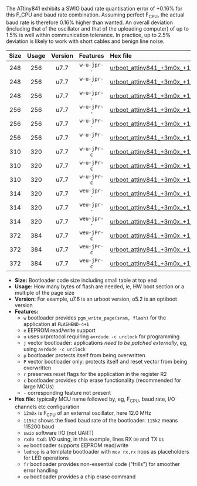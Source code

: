 The ATtiny841 exhibits a SWIO baud rate quantisation error of +0.16% for this F_CPU and baud rate combination. Assuming perfect F<sub>CPU</sub>, the actual baud rate is therefore 0.16% higher than wanted. An overall deviation (including that of the oscillator and that of the uploading computer) of up to 1.5% is well within communication tolerance. In practice, up to 2.5% deviation is likely to work with short cables and benign line noise.

|Size|Usage|Version|Features|Hex file|
|:-:|:-:|:-:|:-:|:--|
|248|256|u7.7|`w-u-jpr--`|[urboot_attiny841_+3m0x_+115k2_swio_rxa2_txa1_lednop.hex](https://raw.githubusercontent.com/stefanrueger/urboot.hex/main/mcus/attiny841/external_oscillator/fcpu_+3m0x/br_+115k2/urboot_attiny841_+3m0x_+115k2_swio_rxa2_txa1_lednop.hex)|
|248|256|u7.7|`w-u-jpr--`|[urboot_attiny841_+3m0x_+115k2_swio_rxa4_txa5_lednop.hex](https://raw.githubusercontent.com/stefanrueger/urboot.hex/main/mcus/attiny841/external_oscillator/fcpu_+3m0x/br_+115k2/urboot_attiny841_+3m0x_+115k2_swio_rxa4_txa5_lednop.hex)|
|248|256|u7.7|`w-u-jpr--`|[urboot_attiny841_+3m0x_+115k2_swio_rxb2_txa7_lednop.hex](https://raw.githubusercontent.com/stefanrueger/urboot.hex/main/mcus/attiny841/external_oscillator/fcpu_+3m0x/br_+115k2/urboot_attiny841_+3m0x_+115k2_swio_rxb2_txa7_lednop.hex)|
|256|256|u7.7|`w-u-jPr--`|[urboot_attiny841_+3m0x_+115k2_swio_rxa2_txa1.hex](https://raw.githubusercontent.com/stefanrueger/urboot.hex/main/mcus/attiny841/external_oscillator/fcpu_+3m0x/br_+115k2/urboot_attiny841_+3m0x_+115k2_swio_rxa2_txa1.hex)|
|256|256|u7.7|`w-u-jPr--`|[urboot_attiny841_+3m0x_+115k2_swio_rxa4_txa5.hex](https://raw.githubusercontent.com/stefanrueger/urboot.hex/main/mcus/attiny841/external_oscillator/fcpu_+3m0x/br_+115k2/urboot_attiny841_+3m0x_+115k2_swio_rxa4_txa5.hex)|
|256|256|u7.7|`w-u-jPr--`|[urboot_attiny841_+3m0x_+115k2_swio_rxb2_txa7.hex](https://raw.githubusercontent.com/stefanrueger/urboot.hex/main/mcus/attiny841/external_oscillator/fcpu_+3m0x/br_+115k2/urboot_attiny841_+3m0x_+115k2_swio_rxb2_txa7.hex)|
|310|320|u7.7|`w-u-jPr-c`|[urboot_attiny841_+3m0x_+115k2_swio_rxa2_txa1_lednop_fr_ce.hex](https://raw.githubusercontent.com/stefanrueger/urboot.hex/main/mcus/attiny841/external_oscillator/fcpu_+3m0x/br_+115k2/urboot_attiny841_+3m0x_+115k2_swio_rxa2_txa1_lednop_fr_ce.hex)|
|310|320|u7.7|`w-u-jPr-c`|[urboot_attiny841_+3m0x_+115k2_swio_rxa4_txa5_lednop_fr_ce.hex](https://raw.githubusercontent.com/stefanrueger/urboot.hex/main/mcus/attiny841/external_oscillator/fcpu_+3m0x/br_+115k2/urboot_attiny841_+3m0x_+115k2_swio_rxa4_txa5_lednop_fr_ce.hex)|
|310|320|u7.7|`w-u-jPr-c`|[urboot_attiny841_+3m0x_+115k2_swio_rxb2_txa7_lednop_fr_ce.hex](https://raw.githubusercontent.com/stefanrueger/urboot.hex/main/mcus/attiny841/external_oscillator/fcpu_+3m0x/br_+115k2/urboot_attiny841_+3m0x_+115k2_swio_rxb2_txa7_lednop_fr_ce.hex)|
|314|320|u7.7|`weu-jpr--`|[urboot_attiny841_+3m0x_+115k2_swio_rxa2_txa1_ee_lednop.hex](https://raw.githubusercontent.com/stefanrueger/urboot.hex/main/mcus/attiny841/external_oscillator/fcpu_+3m0x/br_+115k2/urboot_attiny841_+3m0x_+115k2_swio_rxa2_txa1_ee_lednop.hex)|
|314|320|u7.7|`weu-jpr--`|[urboot_attiny841_+3m0x_+115k2_swio_rxa4_txa5_ee_lednop.hex](https://raw.githubusercontent.com/stefanrueger/urboot.hex/main/mcus/attiny841/external_oscillator/fcpu_+3m0x/br_+115k2/urboot_attiny841_+3m0x_+115k2_swio_rxa4_txa5_ee_lednop.hex)|
|314|320|u7.7|`weu-jpr--`|[urboot_attiny841_+3m0x_+115k2_swio_rxb2_txa7_ee_lednop.hex](https://raw.githubusercontent.com/stefanrueger/urboot.hex/main/mcus/attiny841/external_oscillator/fcpu_+3m0x/br_+115k2/urboot_attiny841_+3m0x_+115k2_swio_rxb2_txa7_ee_lednop.hex)|
|372|384|u7.7|`weu-jPr-c`|[urboot_attiny841_+3m0x_+115k2_swio_rxa2_txa1_ee_lednop_fr_ce.hex](https://raw.githubusercontent.com/stefanrueger/urboot.hex/main/mcus/attiny841/external_oscillator/fcpu_+3m0x/br_+115k2/urboot_attiny841_+3m0x_+115k2_swio_rxa2_txa1_ee_lednop_fr_ce.hex)|
|372|384|u7.7|`weu-jPr-c`|[urboot_attiny841_+3m0x_+115k2_swio_rxa4_txa5_ee_lednop_fr_ce.hex](https://raw.githubusercontent.com/stefanrueger/urboot.hex/main/mcus/attiny841/external_oscillator/fcpu_+3m0x/br_+115k2/urboot_attiny841_+3m0x_+115k2_swio_rxa4_txa5_ee_lednop_fr_ce.hex)|
|372|384|u7.7|`weu-jPr-c`|[urboot_attiny841_+3m0x_+115k2_swio_rxb2_txa7_ee_lednop_fr_ce.hex](https://raw.githubusercontent.com/stefanrueger/urboot.hex/main/mcus/attiny841/external_oscillator/fcpu_+3m0x/br_+115k2/urboot_attiny841_+3m0x_+115k2_swio_rxb2_txa7_ee_lednop_fr_ce.hex)|

- **Size:** Bootloader code size including small table at top end
- **Usage:** How many bytes of flash are needed, ie, HW boot section or a multiple of the page size
- **Version:** For example, u7.6 is an urboot version, o5.2 is an optiboot version
- **Features:**
  + `w` bootloader provides `pgm_write_page(sram, flash)` for the application at `FLASHEND-4+1`
  + `e` EEPROM read/write support
  + `u` uses urprotocol requiring `avrdude -c urclock` for programming
  + `j` vector bootloader: applications *need to be patched externally*, eg, using `avrdude -c urclock`
  + `p` bootloader protects itself from being overwritten
  + `P` vector bootloader only: protects itself and reset vector from being overwritten
  + `r` preserves reset flags for the application in the register R2
  + `c` bootloader provides chip erase functionality (recommended for large MCUs)
  + `-` corresponding feature not present
- **Hex file:** typically MCU name followed by, eg, F<sub>CPU</sub>, baud rate, I/O channels etc configuration
  + `12m0x` is F<sub>CPU</sub> of an external oscillator, here 12.0 MHz
  + `115k2` shows the fixed baud rate of the bootloader: `115k2` means 115200 baud
  + `swio` software I/O (not UART)
  + `rxd0 txd1` I/O using, in this example, lines RX `D0` and TX `D1`
  + `ee` bootloader supports EEPROM read/write
  + `lednop` is a template bootloader with `mov rx,rx` nops as placeholders for LED operations
  + `fr` bootloader provides non-essential code ("frills") for smoother error handling
  + `ce` bootloader provides a chip erase command
